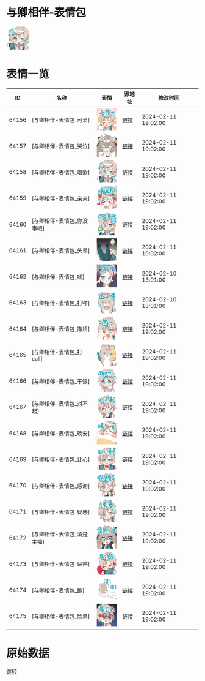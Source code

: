 # 与卿相伴-表情包

<img src="./cover.jpg" height="60" alt="cover" />

# 表情一览

|ID|名称|表情|源地址|修改时间|
|----|----|----|----|----|
|64156|[与卿相伴-表情包_可爱]|<img src="./pic/064156_%5B与卿相伴-表情包_可爱%5D.png" height="60" alt="可爱"/>|[链接](https://i0.hdslb.com/bfs/garb/7efe2089d649014c44c54ded678da7443a5ee634.png)|2024-02-11 19:02:00|
|64157|[与卿相伴-表情包_哭泣]|<img src="./pic/064157_%5B与卿相伴-表情包_哭泣%5D.png" height="60" alt="哭泣"/>|[链接](https://i0.hdslb.com/bfs/garb/f19ba04728899172b888b6720314d9f3721a3ba5.png)|2024-02-11 19:02:00|
|64158|[与卿相伴-表情包_唱歌]|<img src="./pic/064158_%5B与卿相伴-表情包_唱歌%5D.png" height="60" alt="唱歌"/>|[链接](https://i0.hdslb.com/bfs/garb/197708ae6fd84246e48fd74eee233325f81fbc5f.png)|2024-02-11 19:02:00|
|64159|[与卿相伴-表情包_亲亲]|<img src="./pic/064159_%5B与卿相伴-表情包_亲亲%5D.png" height="60" alt="亲亲"/>|[链接](https://i0.hdslb.com/bfs/garb/6a80ad85dd48ca42089fee7b636cc996e16bab5a.png)|2024-02-11 19:02:00|
|64160|[与卿相伴-表情包_你没事吧]|<img src="./pic/064160_%5B与卿相伴-表情包_你没事吧%5D.png" height="60" alt="你没事吧"/>|[链接](https://i0.hdslb.com/bfs/garb/3c115def8491e1502ff273f90fd1c3d007c244df.png)|2024-02-11 19:02:00|
|64161|[与卿相伴-表情包_头晕]|<img src="./pic/064161_%5B与卿相伴-表情包_头晕%5D.png" height="60" alt="头晕"/>|[链接](https://i0.hdslb.com/bfs/garb/0c7533fba20fdd81f75e51d4ea8dc9bcb993fbdb.png)|2024-02-11 19:02:00|
|64162|[与卿相伴-表情包_嘘]|<img src="./pic/064162_%5B与卿相伴-表情包_嘘%5D.png" height="60" alt="嘘"/>|[链接](https://i0.hdslb.com/bfs/garb/9721939dae432d6c7105f4c7cce35d972c89366d.png)|2024-02-10 13:01:00|
|64163|[与卿相伴-表情包_打咩]|<img src="./pic/064163_%5B与卿相伴-表情包_打咩%5D.png" height="60" alt="打咩"/>|[链接](https://i0.hdslb.com/bfs/garb/3e650095d2e234ea9e3dfd280e1f211db6644161.png)|2024-02-10 13:01:00|
|64164|[与卿相伴-表情包_撒娇]|<img src="./pic/064164_%5B与卿相伴-表情包_撒娇%5D.png" height="60" alt="撒娇"/>|[链接](https://i0.hdslb.com/bfs/garb/e3dcbd953bc98b0bb380d6b80fbba8b0c43efe69.png)|2024-02-11 19:02:00|
|64165|[与卿相伴-表情包_打call]|<img src="./pic/064165_%5B与卿相伴-表情包_打call%5D.png" height="60" alt="打call"/>|[链接](https://i0.hdslb.com/bfs/garb/dcd8ef350e091e41093ef639f7a8dc637ebb5b30.png)|2024-02-11 19:02:00|
|64166|[与卿相伴-表情包_干饭]|<img src="./pic/064166_%5B与卿相伴-表情包_干饭%5D.png" height="60" alt="干饭"/>|[链接](https://i0.hdslb.com/bfs/garb/f2e9213471317ed0ad88b886115a5ca622833782.png)|2024-02-11 19:02:00|
|64167|[与卿相伴-表情包_对不起]|<img src="./pic/064167_%5B与卿相伴-表情包_对不起%5D.png" height="60" alt="对不起"/>|[链接](https://i0.hdslb.com/bfs/garb/a1f3935edd09b15cc820aa77c08224ca44a96c5a.png)|2024-02-11 19:02:00|
|64168|[与卿相伴-表情包_晚安]|<img src="./pic/064168_%5B与卿相伴-表情包_晚安%5D.png" height="60" alt="晚安"/>|[链接](https://i0.hdslb.com/bfs/garb/8ff75bd5be675acb49608e4f90643f4882062374.png)|2024-02-11 19:02:00|
|64169|[与卿相伴-表情包_比心]|<img src="./pic/064169_%5B与卿相伴-表情包_比心%5D.png" height="60" alt="比心"/>|[链接](https://i0.hdslb.com/bfs/garb/52672bce280d04424c89491f81c3a3be4b227734.png)|2024-02-11 19:02:00|
|64170|[与卿相伴-表情包_感谢]|<img src="./pic/064170_%5B与卿相伴-表情包_感谢%5D.png" height="60" alt="感谢"/>|[链接](https://i0.hdslb.com/bfs/garb/6adfc87afc1ce58788464c2a3fc9b2876166ddb3.png)|2024-02-11 19:02:00|
|64171|[与卿相伴-表情包_疑惑]|<img src="./pic/064171_%5B与卿相伴-表情包_疑惑%5D.png" height="60" alt="疑惑"/>|[链接](https://i0.hdslb.com/bfs/garb/566e911f684b02c01da0aa33debe9ecfa608281c.png)|2024-02-11 19:02:00|
|64172|[与卿相伴-表情包_清楚主播]|<img src="./pic/064172_%5B与卿相伴-表情包_清楚主播%5D.png" height="60" alt="清楚主播"/>|[链接](https://i0.hdslb.com/bfs/garb/020a6d958bb8889097673f34690d81f47b74fbff.png)|2024-02-11 19:02:00|
|64173|[与卿相伴-表情包_贴贴]|<img src="./pic/064173_%5B与卿相伴-表情包_贴贴%5D.png" height="60" alt="贴贴"/>|[链接](https://i0.hdslb.com/bfs/garb/59aaf4e00c52d2536a5cfc15d2b32f9138348389.png)|2024-02-11 19:02:00|
|64174|[与卿相伴-表情包_跑]|<img src="./pic/064174_%5B与卿相伴-表情包_跑%5D.png" height="60" alt="跑"/>|[链接](https://i0.hdslb.com/bfs/garb/f592c7d69be951b00d3d2676fe1b13c760ecb816.png)|2024-02-11 19:02:00|
|64175|[与卿相伴-表情包_脸黑]|<img src="./pic/064175_%5B与卿相伴-表情包_脸黑%5D.png" height="60" alt="脸黑"/>|[链接](https://i0.hdslb.com/bfs/garb/9d013227c592fefcd4897f58baac53d130963f8c.png)|2024-02-11 19:02:00|

# 原始数据

[跳转](./raw.json)


